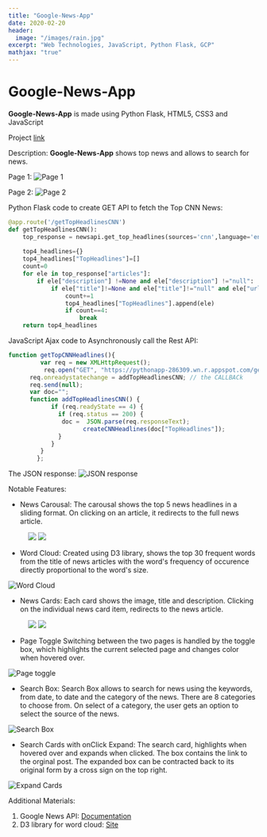 ```yaml
---
title: "Google-News-App"
date: 2020-02-20
header:
  image: "/images/rain.jpg"
excerpt: "Web Technologies, JavaScript, Python Flask, GCP"
mathjax: "true"
---
```

# Google-News-App

**Google-News-App** is made using Python Flask, HTML5, CSS3 and JavaScript

Project [link](https://pythonapp-286309.wn.r.appspot.com/)

Description:
**Google-News-App** shows top news and allows to search for news.

Page 1:
<img src="{{ site.url }}{{ site.baseurl }}/images/newsapp/newsapppage1.jpg" alt="Page 1">

Page 2:
<img src="{{ site.url }}{{ site.baseurl }}/images/newsapp/newsapppage2.jpg" alt="Page 2">

Python Flask code to create GET API to fetch the Top CNN News:
```python
@app.route('/getTopHeadlinesCNN')
def getTopHeadlinesCNN():
    top_response = newsapi.get_top_headlines(sources='cnn',language='en')
     
    top4_headlines={}
    top4_headlines["TopHeadlines"]=[]
    count=0
    for ele in top_response["articles"]:
        if ele["description"] !=None and ele["description"] !="null":
            if ele["title"]!=None and ele["title"]!="null" and ele["url"]!=None and ele["url"]!="null" and ele["urlToImage"]!=None and ele["urlToImage"]!="null" and ele["source"]["id"]!=None and ele["source"]["id"]!="null" and ele["source"]["name"]!=None and ele["source"]["name"]!="null":
                count+=1
                top4_headlines["TopHeadlines"].append(ele)
                if count==4:
                    break
    return top4_headlines
```
JavaScript Ajax code to Asynchronously call the Rest API:
```js
function getTopCNNHeadlines(){
		 var req = new XMLHttpRequest();
		  req.open("GET", "https://pythonapp-286309.wn.r.appspot.com/getTopHeadlinesCNN", true);
      req.onreadystatechange = addTopHeadlinesCNN; // the CALLBACk
      req.send(null);
      var doc="";
      function addTopHeadlinesCNN() {
            if (req.readyState == 4) {
              if (req.status == 200) {
               doc =  JSON.parse(req.responseText); 
			         createCNNHeadlines(doc["TopHeadlines"]);
              }
            }
         }
		};
```
The JSON response:
<img src="{{ site.url }}{{ site.baseurl }}/images/newsapp/samplejson.png" alt="JSON response">

Notable Features:
+ News Carousal:
The carousal shows the top 5 news headlines in a sliding format. On clicking on an article, it redirects to the full news article.
<figure class="half">
    <a href="{{ site.url }}{{ site.baseurl }}/images/newsapp/carousal1.PNG"><img src="{{ site.url }}{{ site.baseurl }}/images/newsapp/carousal1.PNG"></a>
    <a href="{{ site.url }}{{ site.baseurl }}/images/newsapp/carousal2.PNG"><img src="{{ site.url }}{{ site.baseurl }}/images/newsapp/carousal2.PNG"></a>
</figure>

+ Word Cloud:
Created using D3 library, shows the top 30 frequent words from the title of news articles with the word's frequency of occurence directly proportional to the word's size. 
<img src="{{ site.url }}{{ site.baseurl }}/images/newsapp/wordcloud.PNG" alt="Word Cloud">

+ News Cards:
Each card shows the image, title and description. Clicking on the individual news card item, redirects to the news article.
<figure class="half">
    <a href="{{ site.url }}{{ site.baseurl }}/images/newsapp/cnntopnews.PNG"><img src="{{ site.url }}{{ site.baseurl }}/images/newsapp/cnntopnews.PNG"></a>
    <a href="{{ site.url }}{{ site.baseurl }}/images/newsapp/foxtopnews.PNG"><img src="{{ site.url }}{{ site.baseurl }}/images/newsapp/foxtopnews.PNG"></a>
</figure>

+ Page Toggle
Switching between the two pages is handled by the toggle box, which highlights the current selected page and changes color when hovered over.
<img src="{{ site.url }}{{ site.baseurl }}/images/newsapp/toggle.png" alt="Page toggle">

+ Search Box:
Search Box allows to search for news using the keywords, from date, to date and the category of the news. There are 8 categories to choose from. On select of a category, the user gets an option to select the source of the news.
<img src="{{ site.url }}{{ site.baseurl }}/images/newsapp/searchbox.png" alt="Search Box">

+ Search Cards with onClick Expand:
The search card, highlights when hovered over and expands when clicked. The box contains the link to the orginal post. The expanded box can be contracted back to its original form by a cross sign on the top right.
<img src="{{ site.url }}{{ site.baseurl }}/images/newsapp/expandcards.png" alt="Expand Cards">

Additional Materials:
1. Google News API:
[Documentation](https://newsapi.org/docs)
2. D3 library for word cloud:
[Site](https://www.d3-graph-gallery.com/graph/wordcloud_size.html)


